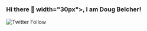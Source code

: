 ### Hi there 👋 width="30px">, I am Doug Belcher!

<!--
**dougBelcher/dougBelcher** is a ✨ _special_ ✨ repository because its `README.md` (this file) appears on your GitHub profile.

Here are some ideas to get you started:

- 🔭 I’m currently working on ...
- 🌱 I’m currently learning ...
- 👯 I’m looking to collaborate on ...
- 🤔 I’m looking for help with ...
- 💬 Ask me about ...
- 📫 How to reach me: ...
- 😄 Pronouns: ...
- ⚡ Fun fact: ...
-->
![Twitter Follow](https://img.shields.io/twitter/follow/dougbelcher?style=social)
<!-- ![Mastodon Follow](https://img.shields.io/mastodon/follow/dougBelcher?domain=http%3A%2F%2Ftwit.social&style=social) -->
